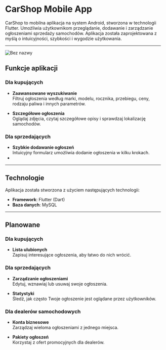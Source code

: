 # **CarShop Mobile App**

CarShop to mobilna aplikacja na system Android, stworzona w technologii Flutter. Umożliwia użytkownikom przeglądanie, dodawanie i zarządzanie ogłoszeniami sprzedaży samochodów. Aplikacja została zaprojektowana z myślą o intuicyjności, szybkości i wygodzie użytkowania.

---

![Bez nazwy](https://github.com/user-attachments/assets/e0f2646c-4754-4262-8165-e4dcf6287c46)

## **Funkcje aplikacji**

### **Dla kupujących**
- **Zaawansowane wyszukiwanie**  
  Filtruj ogłoszenia według marki, modelu, rocznika, przebiegu, ceny, rodzaju paliwa i innych parametrów.

- **Szczegółowe ogłoszenia**  
  Oglądaj zdjęcia, czytaj szczegółowe opisy i sprawdzaj lokalizację samochodów.

### **Dla sprzedających**
- **Szybkie dodawanie ogłoszeń**  
  Intuicyjny formularz umożliwia dodanie ogłoszenia w kilku krokach.
- 
---

## **Technologie**

Aplikacja została stworzona z użyciem następujących technologii:
- **Framework**: Flutter (Dart)
- **Baza danych**: MySQL

---

## **Planowane**

### **Dla kupujących**
- **Lista ulubionych**  
  Zapisuj interesujące ogłoszenia, aby łatwo do nich wrócić.

### **Dla sprzedających**
- **Zarządzanie ogłoszeniami**  
  Edytuj, wznawiaj lub usuwaj swoje ogłoszenia.

- **Statystyki**  
  Śledź, jak często Twoje ogłoszenie jest oglądane przez użytkowników.

### **Dla dealerów samochodowych**
- **Konta biznesowe**  
  Zarządzaj wieloma ogłoszeniami z jednego miejsca.

- **Pakiety ogłoszeń**  
  Korzystaj z ofert promocyjnych dla dealerów.
